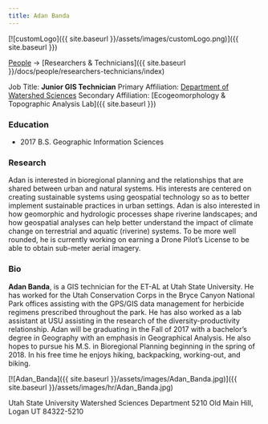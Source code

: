 ```yaml
---
title: Adan Banda
---
```


[![customLogo]({{ site.baseurl }}/assets/images/customLogo.png)]({{ site.baseurl }})

[People]({{site.baseurl}}/people/index) -> [Researchers & Technicians]({{ site.baseurl }}/docs/people/researchers-technicians/index)

Job Title: **Junior GIS Technician**
Primary Affiliation: [Department of Watershed Sciences](http://qcnr.usu.edu/wats/)
Secondary Affiliation: [Ecogeomorphology & Topographic Analysis Lab]({{ site.baseurl }})

### Education

- 2017 B.S. Geographic Information Sciences

### Research

Adan is interested in bioregional planning and the relationships that are shared between urban and natural systems. His interests are centered on creating sustainable systems using geospatial technology so as to better implement sustainable practices in urban settings. Adan is also interested in how geomorphic and hydrologic processes shape riverine landscapes; and how geospatial analyses can help better understand the impact of climate change on terrestrial and aquatic (riverine) systems. To be more well rounded, he is currently working on earning a Drone Pilot’s License to be able to obtain sub-meter aerial imagery.

### Bio

**Adan Banda**, is a GIS technician for the ET-AL at Utah State University. He has worked for the Utah Conservation Corps in the Bryce Canyon National Park offices assisting with the GPS/GIS data management for herbicide regimens prescribed throughout the park. He has also worked as a lab assistant at USU assisting in the research of  the diversity-productivity relationship. Adan will be graduating in the Fall of 2017 with a bachelor’s degree in Geography with an emphasis in Geographical Analysis. He also hopes to pursue his M.S. in Bioregional Planning beginning in the spring of 2018. In his free time he enjoys hiking, backpacking, working-out, and biking.

[![Adan_Banda]({{ site.baseurl }}/assets/images/Adan_Banda.jpg)]({{ site.baseurl }}/assets/images/hr/Adan_Banda.jpg)

Utah State University
Watershed Sciences Department
5210 Old Main Hill,
Logan UT 84322-5210
